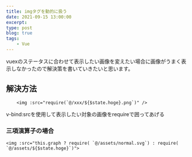 ```yaml
---
title: imgタグを動的に扱う
date: 2021-09-15 13:00:00
excerpt:
type: post
blog: true
tags:
    - Vue
---
```


vuexのステータスに合わせて表示したい画像を変えたい場合に画像がうまく表示しなかったので解決策を書いていきたいと思います。


## 解決方法

```
	<img :src="require(`@/xxx/${$state.hoge}.png`)" />
```

v-bind:srcを使用して表示したい対象の画像をrequireで囲ってあげる


### 三項演算子の場合

```
<img :src="this.graph ? require( `@/assets/normal.svg`) : require( `@/assets/${$state.hoge}`)">
```